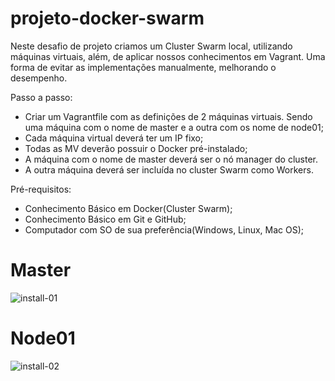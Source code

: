 # projeto-docker-swarm
Neste desafio de projeto criamos um Cluster Swarm local, utilizando máquinas virtuais, além, de aplicar nossos conhecimentos em Vagrant. Uma forma de evitar as implementações manualmente, melhorando o desempenho.

Passo a passo:

- Criar um Vagrantfile com as definições de 2 máquinas virtuais. Sendo uma máquina com o nome de master e a outra com os nome de node01; 
- Cada máquina virtual deverá ter um IP fixo; 
- Todas as MV deverão possuir o Docker pré-instalado; 
- A máquina com o nome de master deverá ser o nó manager do cluster. 
- A outra máquina deverá ser incluída no cluster Swarm como Workers. 

Pré-requisitos:

- Conhecimento Básico em Docker(Cluster Swarm);
- Conhecimento Básico em Git e GitHub;
- Computador com SO de sua preferência(Windows, Linux, Mac OS);

# Master
![install-01](https://user-images.githubusercontent.com/104859742/203074617-0a073f37-eedd-427d-93e4-a00157f14b80.png)

# Node01
![install-02](https://user-images.githubusercontent.com/104859742/203074624-f985aefa-aaa7-4202-ab17-e62d7c54631e.png)
